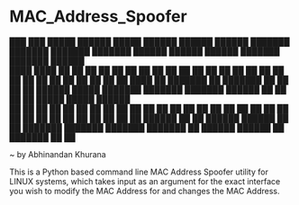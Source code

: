 # MAC_Address_Spoofer

                                             
███    ███  █████   ██████      █████  ██████  ██████  ██████  ███████ ███████ ███████     ███████ ██████   ██████   ██████  ███████ ███████ ██████  
████  ████ ██   ██ ██          ██   ██ ██   ██ ██   ██ ██   ██ ██      ██      ██          ██      ██   ██ ██    ██ ██    ██ ██      ██      ██   ██ 
██ ████ ██ ███████ ██          ███████ ██   ██ ██   ██ ██████  █████   ███████ ███████     ███████ ██████  ██    ██ ██    ██ █████   █████   ██████  
██  ██  ██ ██   ██ ██          ██   ██ ██   ██ ██   ██ ██   ██ ██           ██      ██          ██ ██      ██    ██ ██    ██ ██      ██      ██   ██ 
██      ██ ██   ██  ██████     ██   ██ ██████  ██████  ██   ██ ███████ ███████ ███████     ███████ ██       ██████   ██████  ██      ███████ ██   ██ 
                                                                                                                                                     
                                                                                                                                                     
~ by Abhinandan Khurana

This is a Python based command line MAC Address Spoofer utility for LINUX systems, which takes input as an argument for the exact interface you wish to modify the MAC Address for and changes the MAC Address.
